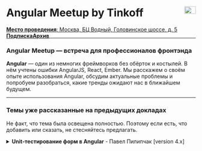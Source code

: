 <h1>
  Angular Meetup by Tinkoff
  <img src="https://meetup.tinkoff.ru/assets/images/event/logo_angular.svg" width="30" height="20" style="float: right" />
</h1>

<a href="https://yandex.ru/maps/213/moscow/?um=constructor%3AYCv8GuMaLknNWuSsMnpGdwYvhFpdU4ed&amp%3Bsource=constructorLink&mode=usermaps&ll=37.494152%2C55.839493&z=16" 
style="float: left">
  <b>Место проведения</b>: Москва, БЦ Водный, Головинское шоссе, д. 5
</a>&emsp;
<a href="https://meetup.tinkoff.ru/#subscription" target="_blank" style="float: left">
  <b>Подписка</b>
</a>&emsp;
<a href="https://meetup.tinkoff.ru/#archive" target="_blank" style="float: left">
  <b>Архив</b>
</a>

___

### Angular Meetup — встреча для профессионалов фронтэнда

**Angular** — один из немногих фреймворков без обёрток и костылей. В нём учтены ошибки AngularJS, React, Ember. Мы расскажем о своём опыте использования Angular, обсудим актуальные проблемы и попробуем разобраться, какие тренды ожидают нас в ближайшем будущем.

___

### Темы уже рассказанные на предыдущих докладах

Не факт, что тема была освещена полностью. Поэтому если есть, что добавить или сказать, не стесняйтесь предлагать.

<details>
  <summary><b>Unit-тестирование форм в Angular</b> - Павел Пилипчак [version 4.x]</summary>
  [![Angular](https://img.youtube.com/vi/Tpb3DRsjQFI/0.jpg)](https://www.youtube.com/watch?v=Tpb3DRsjQFI)
<details>

<details>
  <summary><b>Cостояние состояния (Services, Redux, Mobx, DCI)</b> - Алексей Охрименко [version 4.x]</summary>
  [![Angular](https://img.youtube.com/vi/8VesYob7OJg/0.jpg)](https://www.youtube.com/watch?v=8VesYob7OJg)
<details>
  
<details>
  <summary><b>PrimeNG, опыт использования</b> - Вадим Жамков [version 4.x]</summary>
  [![Angular](https://img.youtube.com/vi/jNsr_CaTavY/0.jpg)](https://www.youtube.com/watch?v=jNsr_CaTavY)
<details>

<details>
  <summary><b>Angular Router вдоль и поперек</b> - Юлия Царева [version 4.x]</summary>
  [![Angular Router](https://img.youtube.com/vi/ovsBd6Y5DN0/0.jpg)](https://www.youtube.com/watch?v=ovsBd6Y5DN0)
<details>
  
<details>
  <summary><b>Динамическое создание компонентов в Angular</b> - Андрей Яманов [version 2.x]</summary>
  [![Angular](https://img.youtube.com/vi/blSENg8Gssw/0.jpg)](https://www.youtube.com/watch?v=blSENg8Gssw)
<details>
  
<details>
  <summary><b>Angular Upgrade</b> - Михаил Желудев [version 2.x]</summary>
  [![Angular](https://img.youtube.com/vi/fUxAR2LNo-w/0.jpg)](https://www.youtube.com/watch?v=fUxAR2LNo-w)
<details>
  
<details>
  <summary><b>SPA на сервере своими руками</b> - Иван Матвейчук [version 2.x]</summary>
  [![Angular](https://img.youtube.com/vi/YGDJOfwgu-A/0.jpg)](https://www.youtube.com/watch?v=YGDJOfwgu-A)
<details>
  
___

